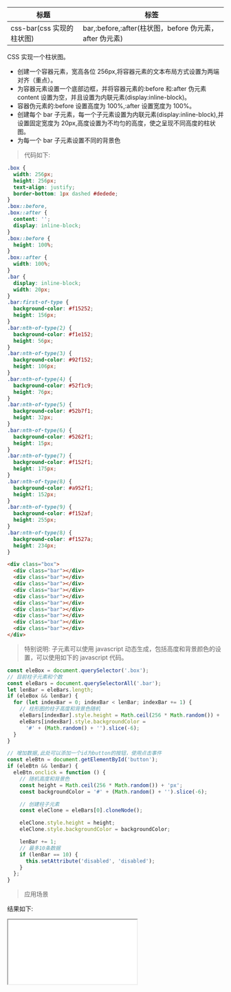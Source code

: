 | 标题                      | 标签                                                    |
| ------------------------- | ------------------------------------------------------- |
| css-bar(css 实现的柱状图) | bar,:before,:after(柱状图，before 伪元素，after 伪元素) |

CSS 实现一个柱状图。

- 创建一个容器元素，宽高各位 256px,将容器元素的文本布局方式设置为两端对齐（重点）。
- 为容器元素设置一个底部边框，并将容器元素的:before 和:after 伪元素 content 设置为空，并且设置为内联元素(display:inline-block)。
- 容器伪元素的:before 设置高度为 100%,:after 设置宽度为 100%。
- 创建每个 bar 子元素，每一个子元素设置为内联元素(display:inline-block),并设置固定宽度为 20px,高度设置为不均匀的高度，使之呈现不同高度的柱状图。
- 为每一个 bar 子元素设置不同的背景色

> 代码如下:

```css
.box {
  width: 256px;
  height: 256px;
  text-align: justify;
  border-bottom: 1px dashed #dedede;
}
.box::before,
.box::after {
  content: '';
  display: inline-block;
}
.box::before {
  height: 100%;
}
.box::after {
  width: 100%;
}
.bar {
  display: inline-block;
  width: 20px;
}
.bar:first-of-type {
  background-color: #f15252;
  height: 156px;
}
.bar:nth-of-type(2) {
  background-color: #f1e152;
  height: 56px;
}
.bar:nth-of-type(3) {
  background-color: #92f152;
  height: 106px;
}
.bar:nth-of-type(4) {
  background-color: #52f1c9;
  height: 76px;
}
.bar:nth-of-type(5) {
  background-color: #52b7f1;
  height: 32px;
}
.bar:nth-of-type(6) {
  background-color: #5262f1;
  height: 15px;
}
.bar:nth-of-type(7) {
  background-color: #f152f1;
  height: 175px;
}
.bar:nth-of-type(8) {
  background-color: #a952f1;
  height: 152px;
}
.bar:nth-of-type(9) {
  background-color: #f152af;
  height: 255px;
}
.bar:nth-of-type(8) {
  background-color: #f1527a;
  height: 234px;
}
```

```html
<div class="box">
  <div class="bar"></div>
  <div class="bar"></div>
  <div class="bar"></div>
  <div class="bar"></div>
  <div class="bar"></div>
  <div class="bar"></div>
  <div class="bar"></div>
  <div class="bar"></div>
  <div class="bar"></div>
  <div class="bar"></div>
</div>
```

> 特别说明: 子元素可以使用 javascript 动态生成，包括高度和背景颜色的设置，可以使用如下的 javascript 代码。

```js
const eleBox = document.querySelector('.box');
// 目前柱子元素和个数
const eleBars = document.querySelectorAll('.bar');
let lenBar = eleBars.length;
if (eleBox && lenBar) {
  for (let indexBar = 0; indexBar < lenBar; indexBar += 1) {
    // 柱形图的柱子高度和背景色随机
    eleBars[indexBar].style.height = Math.ceil(256 * Math.random()) + 'px';
    eleBars[indexBar].style.backgroundColor =
      '#' + (Math.random() + '').slice(-6);
  }
}

// 增加数据,此处可以添加一个id为button的按钮，使用点击事件
const eleBtn = document.getElementById('button');
if (eleBtn && lenBar) {
  eleBtn.onclick = function () {
    // 随机高度和背景色
    const height = Math.ceil(256 * Math.random()) + 'px';
    const backgroundColor = '#' + (Math.random() + '').slice(-6);

    // 创建柱子元素
    const eleClone = eleBars[0].cloneNode();

    eleClone.style.height = height;
    eleClone.style.backgroundColor = backgroundColor;

    lenBar += 1;
    // 最多10条数据
    if (lenBar == 10) {
      this.setAttribute('disabled', 'disabled');
    }
  };
}
```

> 应用场景

<div class="code-editor" data-url="codes/css/html/css-bar.html" data-language="html"></div>

结果如下:

<iframe src="codes/css/html/css-bar.html"></iframe>
